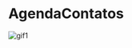 # AgendaContatos

![gif1](https://user-images.githubusercontent.com/40027096/185790136-d49e5df5-c6f1-43a0-8d40-ab50fe7dfe49.gif)
